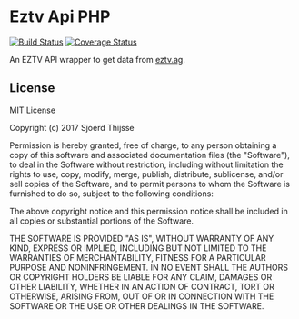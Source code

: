 # Eztv Api PHP

[![Build Status](https://travis-ci.org/SCThijsse/eztv-api-php.svg?branch=master)](https://travis-ci.org/SCThijsse/eztv-api-php)
[![Coverage Status](https://coveralls.io/repos/github/SCThijsse/eztv-api-php/badge.svg?branch=master)](https://coveralls.io/github/SCThijsse/eztv-api-php?branch=master)

An EZTV API wrapper to get data from [eztv.ag](https://eztv.ag/).

## License

MIT License

Copyright (c) 2017 Sjoerd Thijsse

Permission is hereby granted, free of charge, to any person obtaining a copy
of this software and associated documentation files (the "Software"), to deal
in the Software without restriction, including without limitation the rights
to use, copy, modify, merge, publish, distribute, sublicense, and/or sell
copies of the Software, and to permit persons to whom the Software is
furnished to do so, subject to the following conditions:

The above copyright notice and this permission notice shall be included in all
copies or substantial portions of the Software.

THE SOFTWARE IS PROVIDED "AS IS", WITHOUT WARRANTY OF ANY KIND, EXPRESS OR
IMPLIED, INCLUDING BUT NOT LIMITED TO THE WARRANTIES OF MERCHANTABILITY,
FITNESS FOR A PARTICULAR PURPOSE AND NONINFRINGEMENT. IN NO EVENT SHALL THE
AUTHORS OR COPYRIGHT HOLDERS BE LIABLE FOR ANY CLAIM, DAMAGES OR OTHER
LIABILITY, WHETHER IN AN ACTION OF CONTRACT, TORT OR OTHERWISE, ARISING FROM,
OUT OF OR IN CONNECTION WITH THE SOFTWARE OR THE USE OR OTHER DEALINGS IN THE
SOFTWARE.
